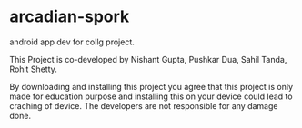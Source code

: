 # arcadian-spork
android app dev for collg project.

This Project is co-developed by Nishant Gupta, Pushkar Dua, Sahil Tanda, Rohit Shetty.

By downloading and installing this project you agree that this project is only made for education purpose and installing this on your device could lead to craching of device.
The developers are not responsible for any damage done.
